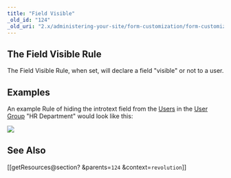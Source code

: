 ```yaml
---
title: "Field Visible"
_old_id: "124"
_old_uri: "2.x/administering-your-site/form-customization/form-customization-rules/field-visible"
---
```


<a name="FieldVisible-TheFieldVisibleRule"></a>The Field Visible Rule
---------------------------------------------------------------------

The Field Visible Rule, when set, will declare a field "visible" or not to a user.

<a name="FieldVisible-Examples"></a>Examples
--------------------------------------------

An example Rule of hiding the introtext field from the [Users](display/revolution20/Users "Users") in the [User Group](display/revolution20/User+Groups "User Groups") "HR Department" would look like this:

<span class="image-wrap" style="">![](download/attachments/18678091/fc-fieldVisible.png?version=1&modificationDate=1280153155000)</span>

<a name="FieldVisible-SeeAlso"></a>See Also
-------------------------------------------

 \[\[getResources@section? &parents=`124` &context=`revolution`\]\]